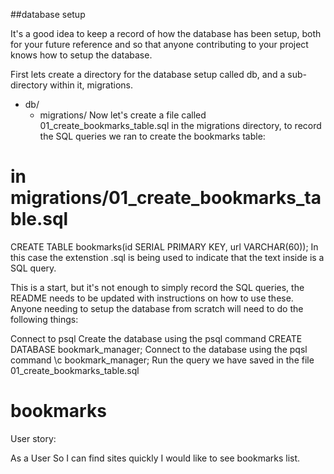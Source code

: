 ##database setup

It's a good idea to keep a record of how the database has been setup, both for your future reference and so that anyone contributing to your project knows how to setup the database.

First lets create a directory for the database setup called db, and a sub-directory within it, migrations.

- db/
  - migrations/
Now let's create a file called 01_create_bookmarks_table.sql in the migrations directory, to record the SQL queries we ran to create the bookmarks table:

# in migrations/01_create_bookmarks_table.sql
CREATE TABLE bookmarks(id SERIAL PRIMARY KEY, url VARCHAR(60));
In this case the extenstion .sql is being used to indicate that the text inside is a SQL query.

This is a start, but it's not enough to simply record the SQL queries, the README needs to be updated with instructions on how to use these. Anyone needing to setup the database from scratch will need to do the following things:

Connect to psql
Create the database using the psql command CREATE DATABASE bookmark_manager;
Connect to the database using the pqsl command \c bookmark_manager;
Run the query we have saved in the file 01_create_bookmarks_table.sql

# bookmarks

User story:

As a User
So I can find sites quickly
I would like to see bookmarks list.
